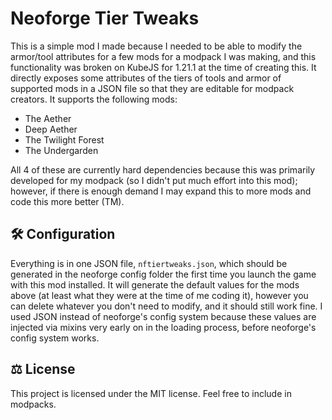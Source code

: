 # Neoforge Tier Tweaks

This is a simple mod I made because I needed to be able to modify the armor/tool attributes for a few mods for a modpack
I was making, and this functionality was broken on KubeJS for 1.21.1 at the time of creating this. It directly exposes 
some attributes of the tiers of tools and armor of supported mods in a JSON file so that they are editable for modpack 
creators. It supports the following mods:

- The Aether
- Deep Aether
- The Twilight Forest
- The Undergarden

All 4 of these are currently hard dependencies because this was primarily developed for my modpack (so I didn't put much
effort into this mod); however, if there is enough demand I may expand this to more mods and code this more better (TM).

## 🛠️ Configuration

Everything is in one JSON file, `nftiertweaks.json`, which should be generated in the neoforge config folder the first 
time you launch the game with this mod installed. It will generate the default values for the mods above (at least what 
they were at the time of me coding it), however you can delete whatever you don't need to modify, and it should still 
work fine. I used JSON instead of neoforge's config system because these values are injected via mixins very early on in
the loading process, before neoforge's config system works.

## ⚖️ License

This project is licensed under the MIT license. Feel free to include in modpacks.